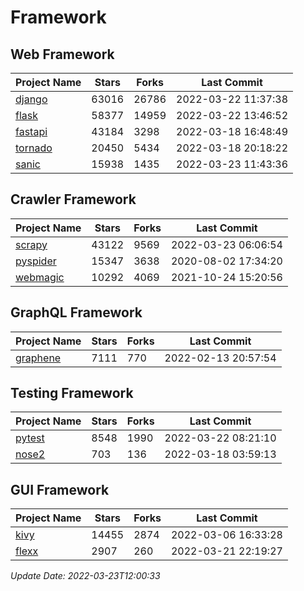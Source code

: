 # Framework

## Web Framework
| Project Name | Stars | Forks | Last Commit |
| ------------ | ----- | ----- | ----------- |
| [django](https://github.com/django/django) | 63016 | 26786 | 2022-03-22 11:37:38 |
| [flask](https://github.com/pallets/flask) | 58377 | 14959 | 2022-03-22 13:46:52 |
| [fastapi](https://github.com/tiangolo/fastapi) | 43184 | 3298 | 2022-03-18 16:48:49 |
| [tornado](https://github.com/tornadoweb/tornado) | 20450 | 5434 | 2022-03-18 20:18:22 |
| [sanic](https://github.com/sanic-org/sanic) | 15938 | 1435 | 2022-03-23 11:43:36 |

## Crawler Framework
| Project Name | Stars | Forks | Last Commit |
| ------------ | ----- | ----- | ----------- |
| [scrapy](https://github.com/scrapy/scrapy) | 43122 | 9569 | 2022-03-23 06:06:54 |
| [pyspider](https://github.com/binux/pyspider) | 15347 | 3638 | 2020-08-02 17:34:20 |
| [webmagic](https://github.com/code4craft/webmagic) | 10292 | 4069 | 2021-10-24 15:20:56 |

## GraphQL Framework
| Project Name | Stars | Forks | Last Commit |
| ------------ | ----- | ----- | ----------- |
| [graphene](https://github.com/graphql-python/graphene) | 7111 | 770 | 2022-02-13 20:57:54 |

## Testing Framework
| Project Name | Stars | Forks | Last Commit |
| ------------ | ----- | ----- | ----------- |
| [pytest](https://github.com/pytest-dev/pytest) | 8548 | 1990 | 2022-03-22 08:21:10 |
| [nose2](https://github.com/nose-devs/nose2) | 703 | 136 | 2022-03-18 03:59:13 |

## GUI Framework
| Project Name | Stars | Forks | Last Commit |
| ------------ | ----- | ----- | ----------- |
| [kivy](https://github.com/kivy/kivy) | 14455 | 2874 | 2022-03-06 16:33:28 |
| [flexx](https://github.com/flexxui/flexx) | 2907 | 260 | 2022-03-21 22:19:27 |

*Update Date: 2022-03-23T12:00:33*